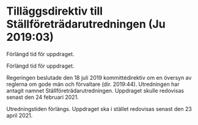 # Tilläggsdirektiv till Ställföreträdarutredningen (Ju 2019:03)

Förlängd tid för uppdraget.

Förlängd tid för uppdraget.

Regeringen beslutade den 18 juli 2019 kommittédirektiv om en översyn av reglerna om gode män och förvaltare (dir. 2019:44). Utredningen har antagit namnet Ställföreträdarutredningen. Uppdraget skulle redovisas senast den 24 februari 2021.

Utredningstiden förlängs. Uppdraget ska i stället redovisas senast den 23 april 2021.

